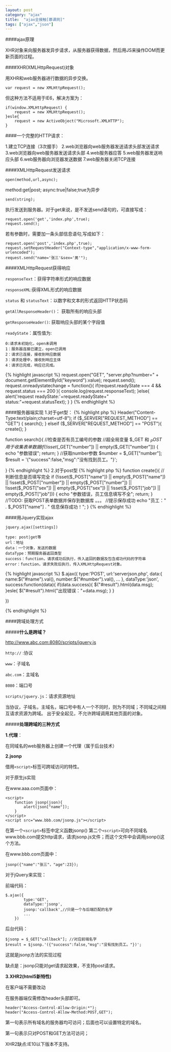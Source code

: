 ```yaml
---
layout: post
category: "ajax"
title:  "ajax全接触[慕课网]"
tags: ["ajax","json"]
---
```


####ajax原理

XHR对象来向服务器发异步请求，从服务器获得数据，然后用JS来操作DOM而更新页面的过程。

####XHR(XMLHttpRequest)对象

用XHR和web服务器进行数据的异步交换。

	var request = new XMLHttpRequest();
 
 但这种方法不适用于IE6，解决方案为：

 	if(window.XMLHttpRequest) {
 		request = new XMLHttpRequest();
 	}esle{
 		request = new ActiveObject("Microsoft.XMLHTTP");
 	}

####一个完整的HTTP请求：

 1.建立TCP连接（3次握手）
 2.web浏览器向web服务器发送请求头部发送请求
 3.web浏览器向web服务器发送请求头部
 4.web服务器应答
 5.web服务器发送响应头部
 6.web服务器向浏览器发送数据
 7.web服务器关闭TCP连接

####XMLHttpRequest发送请求

	open(method,url,async);

method:get|post;
async:true|false;true为异步

	send(string);  

执行发送到服务器。对于get来说，是不发送send语句的，可直接写成：

	request.open('get','index.php',true);
	request.send();

若有参数时，需要加一条头部信息语句,写成如下：

	request.open('post','index.php',true);
	request.setRequestHeader("Context-type","application/x-www-form-urlencoded");
	request.send("name='张三'&sex='男'");

 ####XMLHttpRequest获得响应

```responseText```：获得字符串形式的响应数据

```responseXML```:获得XML形式的响应数据

```status``` 和 ```statusText```：以数字和文本的形式返回HTTP状态码

```getAllResponseHeader()```： 获取所有的响应头部

```getResponseHeader()```:  获取响应头部的某个字段值

```readyState```：属性值为:
	
	0:请求未初始化，open未调用
	1：服务器连接已建立，open已调用
	2：请求已连接，接收到响应数据
	3：请求处理中，接收到响应主体
	4：请求已完成，响应已完成。

{% highlight javascript %}
request.open("GET", "server.php?number=" + document.getElementById("keyword").value);
request.send();
request.onreadystatechange = function(){
	if(request.readyState === 4 && request.status === 200 ){
		console.log(request.responseText);
	}else{
		alert('request readyState:'+request.readyState+" status:"+request.statusText);
	}
}
{% endhighlight %}

####服务器端实现
1.对于get型：
{% highlight php %}
	Header("Content-Type:text/plain;charset=utf-8");
	if ($_SERVER["REQUEST_METHOD"] == "GET") {
		search();
	} elseif ($_SERVER["REQUEST_METHOD"] == "POST"){
		create();
	}

function search(){
	//检查是否有员工编号的参数
	//超全局变量 $_GET 和 $_POST 用于收集表单数据
	if (!isset($_GET["number"]) || empty($_GET["number"])) {
		echo "参数错误";
		return;
	}
	//获取number参数
	$number = $_GET["number"];
	$result = '{"success":false,"msg":"没有找到员工。"}';

}
{% endhighlight %}
2.对于post型
{% highlight php %}
function create(){
	//判断信息是否填写完全
	if (!isset($_POST["name"]) || empty($_POST["name"])
		|| !isset($_POST["number"]) || empty($_POST["number"])
		|| !isset($_POST["sex"]) || empty($_POST["sex"])
		|| !isset($_POST["job"]) || empty($_POST["job"])) {
		echo "参数错误，员工信息填写不全";
		return;
	}
	//TODO: 获取POST表单数据并保存到数据库
	。。。
	//提示保存成功
	echo "员工：" . $_POST["name"] . " 信息保存成功！";
}
{% endhighlight %}

####用Jquery实现ajax

```jquery.ajax([settings])```

	type: post|get等
	url：地址
	data：一个对象，发送的数据
	dataType：预期服务器返回类型
	success：function，请求成功后执行，传入返回的数据及包含成功代码的字符串
	error：function，请求失败后执行，传入XMLHttpRequest对象。

{% highlight javascript %}
$.ajax({
	type:'POST',
	url:'serverjson.php',
	data:{
			name:$("#name").val(),
			number:$("#number").val(), 
			...
		 },
	dataType:'json',
	success:function(data){
		if(data.success){
			$("#result").html(data.msg);
		}esle{
			$("#result").html("出现错误："+data.msg);
		}
	}

})

{% endhighlight %}


####跨域处理方式

#####**什么是跨域？**

http://www.abc.com:8080/scripts/jquery.js
	
```http://``` :协议 

```www```：子域名

```abc.com```：主域名

```8080```：端口号

```scripts/jquery.js```：请求资源地址

当协议，子域名，主域名，端口号中有人一个不同时，则为不同域；不同域之间相互请求资源为跨域。
出于安全起见，不允许跨域调用其他页面的对象。

#####**处理跨域的三种方式**

**1.代理**：

在同域名的web服务器上创建一个代理（属于后台技术）

**2.jsonp**

借用```<script>```标签可跨域访问的特性。

对于原生js实现

在www.aaa.com页面中：

	<script>
		function jsonp(json){
			alert(json["name"]);
		}
	</script>
	<script src="www.bbb.com/jsonp.js"></script>

在第一个```<script>```标签中定义函数jsonp()
第二个```<script>```可向不同域名www.bbb.com提交http请求，请求jsonp.js文件；而这个文件中会调用jsonp()这个方法。

在www.bbb.com页面中：

	jsonp({"name":"张三"，"age":23});


对于jQuery来实现：
	
前端代码：	
	
	$.ajax({
			type:'GET',
			dataType:'jsonp',
			jsonp:'callback',//只是一个与后端匹配的名字
			...
		})

后台代码：
	
	$jsonp = $_GET["callback"]; //对应前端名字
	$result = $jsonp.'({"success":false,"msg":"没有找到员工。"})';

这就是jsonp方法的实现过程

缺点是：jsonp只能对get请求起效果，不支持post请求。

**3.XHR2(html5新特性)**

在客户端不需要改动

在服务器端仅需修改header头部即可。

	header("Access-Control-Allow-Origin:*");
	header("Access-Control-Allow-Method:POST,GET");

第一句表示所有域名的服务器均可访问；后面也可以设置特定的域名。

第一句表示只对POST和GET方法可访问；

XHR2缺点:IE10以下版本不支持。